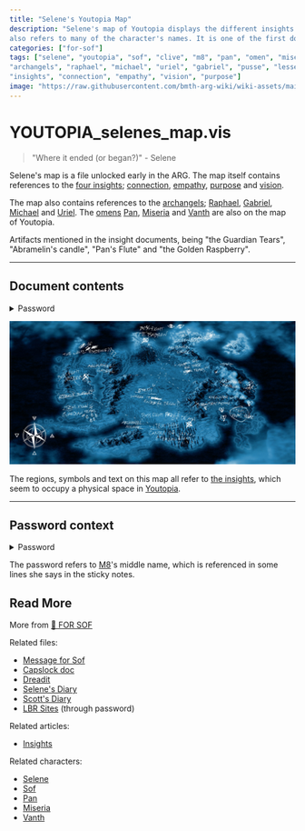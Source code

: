 ```yaml
---
title: "Selene's Youtopia Map"
description: "Selene's map of Youtopia displays the different insights in different regions and 
also refers to many of the character's names. It is one of the first documents she left for Sof."
categories: ["for-sof"]
tags: ["selene", "youtopia", "sof", "clive", "m8", "pan", "omen", "miseria", "vanth", 
"archangels", "raphael", "michael", "uriel", "gabriel", "pusse", "lesser banishing ritual", "pentagram", 
"insights", "connection", "empathy", "vision", "purpose"]
image: "https://raw.githubusercontent.com/bmth-arg-wiki/wiki-assets/main/files/selenes_map/map1.jpg"
---
```


# YOUTOPIA_selenes_map.vis

> "Where it ended (or began?)" - Selene

Selene's map is a file unlocked early in the ARG. The map itself contains references 
to the [four insights](../lore/insights); [connection](../lore/insight1-connection), 
[empathy](../lore/insight2-empathy), [purpose](../lore/insight3-purpose) and [vision](../lore/insight4-vision).

The map also contains references to the [archangels](../characters#the-archangels); 
[Raphael](../characters/raphael), [Gabriel](../characters/gabriel), [Michael](../characters/michael) and 
[Uriel](../characters/uriel).
The [omens](../characters#omens) [Pan](../characters/pan), [Miseria](../characters/miseria) and 
[Vanth](../characters/vanth) are also on the map of Youtopia.

Artifacts mentioned in the insight documents, being "the Guardian Tears", "Abramelin's candle", 
"Pan's Flute" and "the Golden Raspberry".

***

## Document contents

<details class="password">
  <summary>Password</summary>

clive
</details>

![Selene's map of Youtopia](https://raw.githubusercontent.com/bmth-arg-wiki/wiki-assets/main/files/selenes_map/map1.jpg)

The regions, symbols and text on this map all refer to [the insights](../lore/insights), which seem
to occupy a physical space in [Youtopia](../lore/youtopia).

***

## Password context

<details class="password">
  <summary>Password</summary>

clive
</details>

The password refers to [M8](../m8)'s middle name, which is referenced in some lines she says
in the sticky notes.

## Read More

More from [📁 FOR SOF](../for-sof)

Related files:

- [Message for Sof](msgforsof)
- [Capslock doc](capslock_doc)
- [Dreadit](dreadit)
- [Selene's Diary](selene_personal_journal)
- [Scott's Diary](scott_personal_journal)
- [LBR Sites](lbr_sites) (through password)

Related articles:

- [Insights](../lore/insights)

Related characters:

- [Selene](../characters/selene)
- [Sof](../characters/sof)
- [Pan](../characters/pan)
- [Miseria](../characters/miseria)
- [Vanth](../characters/vanth)
